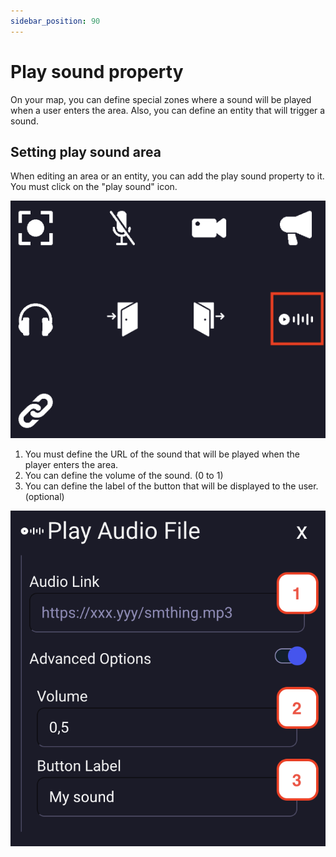 ```yaml
---
sidebar_position: 90
---
```


# Play sound property

On your map, you can define special zones where a sound will be played when a user enters the area.
Also, you can define an entity that will trigger a sound.

## Setting play sound area

When editing an area or an entity, you can add the play sound property to it. You must click on the "play sound" icon.

![](../../images/editor/play_property.png)

1. You must define the URL of the sound that will be played when the player enters the area.
2. You can define the volume of the sound. (0 to 1)
3. You can define the label of the button that will be displayed to the user. (optional)

![](../../images/editor/play_sound.png)
